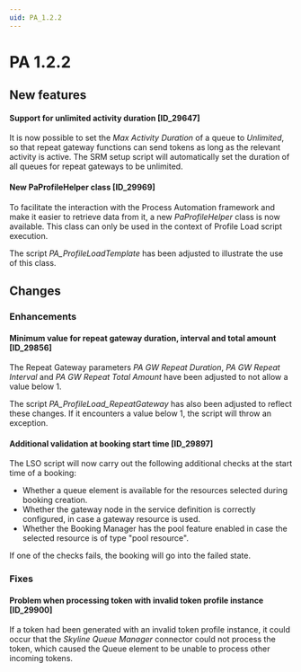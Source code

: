 ```yaml
---
uid: PA_1.2.2
---
```


# PA 1.2.2

## New features

#### Support for unlimited activity duration \[ID_29647\]

It is now possible to set the *Max Activity Duration* of a queue to *Unlimited*, so that repeat gateway functions can send tokens as long as the relevant activity is active. The SRM setup script will automatically set the duration of all queues for repeat gateways to be unlimited.

#### New PaProfileHelper class \[ID_29969\]

To facilitate the interaction with the Process Automation framework and make it easier to retrieve data from it, a new *PaProfileHelper* class is now available. This class can only be used in the context of Profile Load script execution.

The script *PA_ProfileLoadTemplate* has been adjusted to illustrate the use of this class.

## Changes

### Enhancements

#### Minimum value for repeat gateway duration, interval and total amount \[ID_29856\]

The Repeat Gateway parameters *PA GW Repeat Duration*, *PA GW Repeat Interval* and *PA GW Repeat Total Amount* have been adjusted to not allow a value below 1.

The script *PA_ProfileLoad_RepeatGateway* has also been adjusted to reflect these changes. If it encounters a value below 1, the script will throw an exception.

#### Additional validation at booking start time \[ID_29897\]

The LSO script will now carry out the following additional checks at the start time of a booking:

- Whether a queue element is available for the resources selected during booking creation.
- Whether the gateway node in the service definition is correctly configured, in case a gateway resource is used.
- Whether the Booking Manager has the pool feature enabled in case the selected resource is of type "pool resource".

If one of the checks fails, the booking will go into the failed state.

### Fixes

#### Problem when processing token with invalid token profile instance \[ID_29900\]

If a token had been generated with an invalid token profile instance, it could occur that the *Skyline Queue Manager* connector could not process the token, which caused the Queue element to be unable to process other incoming tokens.
